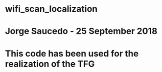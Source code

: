 # wifi_scan_localization
#
# Jorge Saucedo - 25 September 2018
#
# This code has been used for the realization of the TFG
#
#
